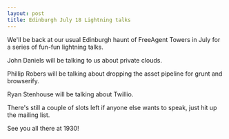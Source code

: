 ```yaml
---
layout: post
title: Edinburgh July 18 Lightning talks
---
```


We'll be back at our usual Edinburgh haunt of FreeAgent Towers in July for a series of fun-fun lightning talks.

John Daniels will be talking to us about private clouds.

Phillip Robers will be talking about dropping the asset pipeline for grunt and browserify.

Ryan Stenhouse will be talking about Twillio.

There's still a couple of slots left if anyone else wants to speak, just hit up the mailing list.

See you all there at 1930!
